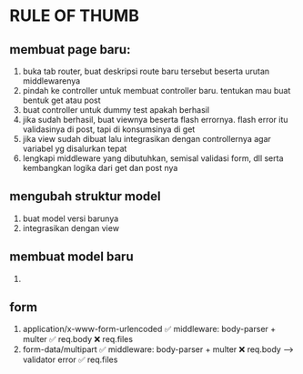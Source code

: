 # RULE OF THUMB

## membuat page baru:
1. buka tab router, buat deskripsi route baru tersebut beserta urutan middlewarenya
1. pindah ke controller untuk membuat controller baru. tentukan mau buat bentuk get atau post
1. buat controller untuk dummy test apakah berhasil
1. jika sudah berhasil, buat viewnya beserta flash errornya. flash error itu validasinya di post, tapi di konsumsinya di get
1. jika view sudah dibuat lalu integrasikan dengan controllernya agar variabel yg disalurkan tepat
1. lengkapi middleware yang dibutuhkan, semisal validasi form, dll serta kembangkan logika dari get dan post nya

## mengubah struktur model
1. buat model versi barunya
1. integrasikan dengan view

## membuat model baru
1. 

## form
1. application/x-www-form-urlencoded
	✅ middleware: body-parser + multer
	✅ req.body
	❌ req.files
1. form-data/multipart
	✅ middleware: body-parser + multer
	❌ req.body --> validator error
	✅ req.files
